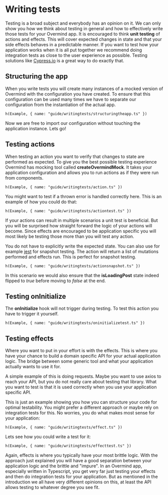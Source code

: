 # Writing tests

Testing is a broad subject and everybody has an opinion on it. We can only show you how we think about testing in general and how to effectively write those tests for your Overmind app. It is encouraged to think **unit testing** of actions and effects. This will cover expected changes in state and that your side effects behaves in a predictable manner. If you want to test how your application works when it is all put together we recommend doing integration tests as close to the user experience as possible. Testing solutions like [Cypress.io](https://www.cypress.io/) is a great way to do exactly that.

## Structuring the app

When you write tests you will create many instances of a mocked version of Overmind with the configuration you have created. To ensure that this configuration can be used many times we have to separate our configuration from the instantiation of the actual app.

```marksy
h(Example, { name: "guide/writingtests/structuringtheapp.ts" })
```

Now we are free to import our configuration without touching the application instance. Lets go!

## Testing actions

When testing an action you want to verify that changes to state are performed as expected. To give you the best possible testing experience Overmind has mocking tool called **createOvermindMock**. It takes your application configuration and allows you to run actions as if they were run from components.

```marksy
h(Example, { name: "guide/writingtests/action.ts" })
```

You might want to test if a thrown error is handled correctly here. This is an example of how you could do that:

```marksy
h(Example, { name: "guide/writingtests/actiontest.ts" })
```

If your actions can result in multiple scenarios a unit test is beneficial. But you will be surprised how straight forward the logic of your actions will become. Since effects are encouraged to be application specific you will most likely be testing those more than you will test any action.

You do not have to explicitly write the expected state. You can also use for example [jest]() for snapshot testing. The action will return a list of mutations performed and effects run. This is perfect for snapshot testing.

```marksy
h(Example, { name: "guide/writingtests/actionsnapshot.ts" })
```

In this scenario we would also ensure that the **isLoadingPost** state indeed flipped to *true* before moving to *false* at the end.

## Testing onInitialize

The **onInitialize** hook will not trigger during testing. To test this action you have to trigger it yourself.

```marksy
h(Example, { name: "guide/writingtests/oninitializetest.ts" })
```


## Testing effects

Where you want to put in your effort is with the effects. This is where you have your chance to build a domain specific API for your actual application logic. The bridge between some generic tool and what your application actually wants to use it for.

A simple example of this is doing requests. Maybe you want to use axios to reach your API, but you do not really care about testing that library. What you want to test is that it is used correctly when you use your application specific API.

This is just an example showing you how you can structure your code for optimal testability. You might prefer a different approach or maybe rely on integration tests for this. No worries, you do what makes most sense for your application:

```marksy
h(Example, { name: "guide/writingtests/effect.ts" })
```

Lets see how you could write a test for it:

```marksy
h(Example, { name: "guide/writingtests/effecttest.ts" })
```

Again, effects is where you typically have your most brittle logic. With the approach just explained you will have a good separation between your application logic and the brittle and "impure". In an Overmind app, especially written in Typescript, you get very far just testing your effects and then do integration tests for your application. But as mentioned in the introduction we all have very different opinions on this, at least the API allows testing to whatever degree you see fit.